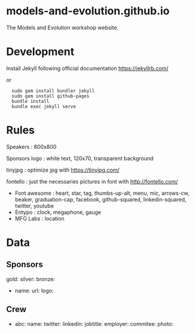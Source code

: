 # models-and-evolution.github.io

The Models and Evolution workshop website.

# Development

Install Jekyll following official documentation https://jekyllrb.com/

or 

```quick start
  sudo gem install bundler jekyll
  sudo gem install github-pages
  bundle install
  bundle exec jekyll serve
```

# Rules

Speakers : 800x800

Sponsors logo : white text, 120x70, transparent background

tinyjpg : optimize jpg with https://tinyjpg.com/

fontello : just the necessaries pictures in font with http://fontello.com/
- Font awesome : heart, star, tag, thumbs-up-alt, menu, mic, arrows-cw, beaker, graduation-cap, facebook, github-squared, linkedin-squared, twitter, youtube
- Entypo : clock, megaphone, gauge
- MFG Labs : location

# Data

## Sponsors 
gold:
silver:
bronze:
  - name: 
    url: 
    logo: 

## Crew
- abc:
  name: 
  twitter: 
  linkedin: 
  jobtitle:
  employer: 
  commitee: 
  photo: 

